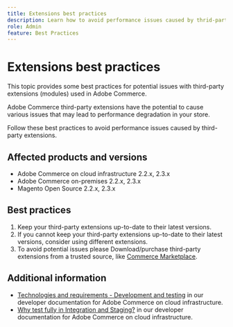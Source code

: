 ```yaml
---
title: Extensions best practices
description: Learn how to avoid performance issues caused by thrid-party Adobe Commerce extensions. 
role: Admin
feature: Best Practices
---
```


# Extensions best practices

This topic provides some best practices for potential issues with third-party extensions (modules) used in Adobe Commerce.

Adobe Commerce third-party extensions have the potential to cause various issues that may lead to performance degradation in your store.

Follow these best practices to avoid performance issues caused by third-party extensions.

## Affected products and versions

* Adobe Commerce on cloud infrastructure 2.2.x, 2.3.x
* Adobe Commerce on-premises 2.2.x, 2.3.x
* Magento Open Source 2.2.x, 2.3.x

## Best practices

1. Keep your third-party extensions up-to-date to their latest versions.
1. If you cannot keep your third-party extensions up-to-date to their latest versions, consider using different extensions.
1. To avoid potential issues please Download/purchase third-party extensions from a trusted source, like [Commerce Marketplace](https://marketplace.magento.com/extensions.html).

## Additional information

* [Technologies and requirements - Development and testing](https://devdocs.magento.com/cloud/requirements/cloud-requirements.html#cloud-req-devtest) in our developer documentation for Adobe Commerce on cloud infrastructure.
* [Why test fully in Integration and Staging?](https://devdocs.magento.com/cloud/live/live.html#whytest)  in our developer documentation for Adobe Commerce on cloud infrastructure.
